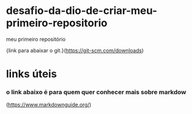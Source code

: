 # desafio-da-dio-de-criar-meu-primeiro-repositorio
meu primeiro repositório

{link para abaixar o git.}(https://git-scm.com/downloads)

# links úteis
### o link abaixo é para quem quer conhecer mais sobre markdow
(https://www.markdownguide.org/)

